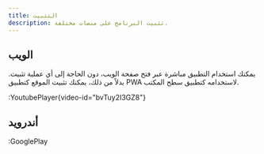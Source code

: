 ```yaml
---
title: التثبيت
description: تثبيت البرنامج على منصات مختلفة.
---
```


## الويب

يمكنك استخدام التطبيق مباشرة عبر فتح صفحة الويب، دون الحاجة إلى أي عملية تثبيت.
بدلاً من ذلك، يمكنك تثبيت الموقع كتطبيق PWA لاستخدامه كتطبيق سطح المكتب.

:YoutubePlayer{video-id="bvTuy2I3GZ8"}

## أندرويد

:GooglePlay
